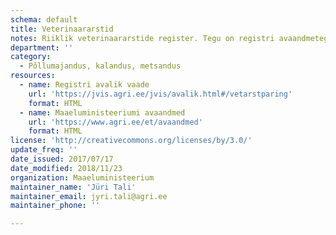 ```yaml
---
schema: default
title: Veterinaararstid
notes: Riiklik veterinaararstide register. Tegu on registri avaandmetega. Andmed saab alla laadida CSV-formaadis pärast soovitud parameetritega otsingu teostamist. Allalaaditavates failides sisalduvad avalikus päringus valitud andmed.
department: ''
category:
  - Põllumajandus, kalandus, metsandus
resources:
  - name: Registri avalik vaade
    url: 'https://jvis.agri.ee/jvis/avalik.html#/vetarstparing'
    format: HTML
  - name: Maaeluministeeriumi avaandmed
    url: 'https://www.agri.ee/et/avaandmed'
    format: HTML
license: 'http://creativecommons.org/licenses/by/3.0/'
update_freq: ''
date_issued: 2017/07/17
date_modified: 2018/11/23
organization: Maaeluministeerium
maintainer_name: 'Jüri Tali'
maintainer_email: jyri.tali@agri.ee
maintainer_phone: ''

---
```

